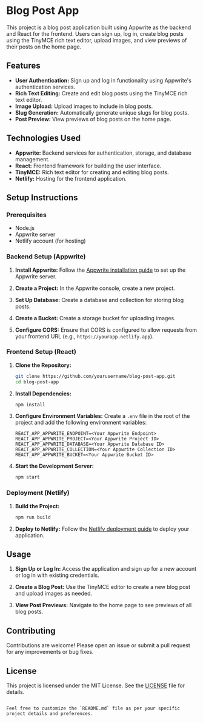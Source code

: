 

# Blog Post App

This project is a blog post application built using Appwrite as the backend and React for the frontend. Users can sign up, log in, create blog posts using the TinyMCE rich text editor, upload images, and view previews of their posts on the home page.

## Features

- **User Authentication:** Sign up and log in functionality using Appwrite's authentication services.
- **Rich Text Editing:** Create and edit blog posts using the TinyMCE rich text editor.
- **Image Upload:** Upload images to include in blog posts.
- **Slug Generation:** Automatically generate unique slugs for blog posts.
- **Post Preview:** View previews of blog posts on the home page.

## Technologies Used

- **Appwrite:** Backend services for authentication, storage, and database management.
- **React:** Frontend framework for building the user interface.
- **TinyMCE:** Rich text editor for creating and editing blog posts.
- **Netlify:** Hosting for the frontend application.

## Setup Instructions

### Prerequisites

- Node.js
- Appwrite server
- Netlify account (for hosting)

### Backend Setup (Appwrite)

1. **Install Appwrite:** Follow the [Appwrite installation guide](https://appwrite.io/docs/installation) to set up the Appwrite server.

2. **Create a Project:** In the Appwrite console, create a new project.

3. **Set Up Database:** Create a database and collection for storing blog posts.

4. **Create a Bucket:** Create a storage bucket for uploading images.

5. **Configure CORS:** Ensure that CORS is configured to allow requests from your frontend URL (e.g., `https://yourapp.netlify.app`).

### Frontend Setup (React)

1. **Clone the Repository:**
   ```bash
   git clone https://github.com/yourusername/blog-post-app.git
   cd blog-post-app


2. **Install Dependencies:**
   ```bash
   npm install
   ```

3. **Configure Environment Variables:**
   Create a `.env` file in the root of the project and add the following environment variables:
   ```env
   REACT_APP_APPWRITE_ENDPOINT=<Your Appwrite Endpoint>
   REACT_APP_APPWRITE_PROJECT=<Your Appwrite Project ID>
   REACT_APP_APPWRITE_DATABASE=<Your Appwrite Database ID>
   REACT_APP_APPWRITE_COLLECTION=<Your Appwrite Collection ID>
   REACT_APP_APPWRITE_BUCKET=<Your Appwrite Bucket ID>
   ```

4. **Start the Development Server:**
   ```bash
   npm start
   ```

### Deployment (Netlify)

1. **Build the Project:**
   ```bash
   npm run build
   ```

2. **Deploy to Netlify:** Follow the [Netlify deployment guide](https://docs.netlify.com/site-deploys/create-deploys/) to deploy your application.

## Usage

1. **Sign Up or Log In:** Access the application and sign up for a new account or log in with existing credentials.

2. **Create a Blog Post:** Use the TinyMCE editor to create a new blog post and upload images as needed.

3. **View Post Previews:** Navigate to the home page to see previews of all blog posts.

## Contributing

Contributions are welcome! Please open an issue or submit a pull request for any improvements or bug fixes.

## License

This project is licensed under the MIT License. See the [LICENSE](LICENSE) file for details.
```

Feel free to customize the `README.md` file as per your specific project details and preferences.
